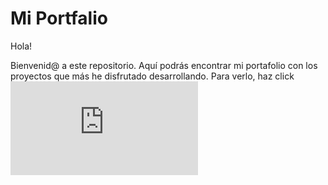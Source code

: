 # Mi Portfalio 

Hola!

Bienvenid@ a este repositorio. Aquí podrás encontrar mi portafolio con los proyectos que más he disfrutado desarrollando. Para verlo, haz click ![aquí](https://github.com/Wen-Na/Portafolio/blob/main/Portafolio.pdf)
